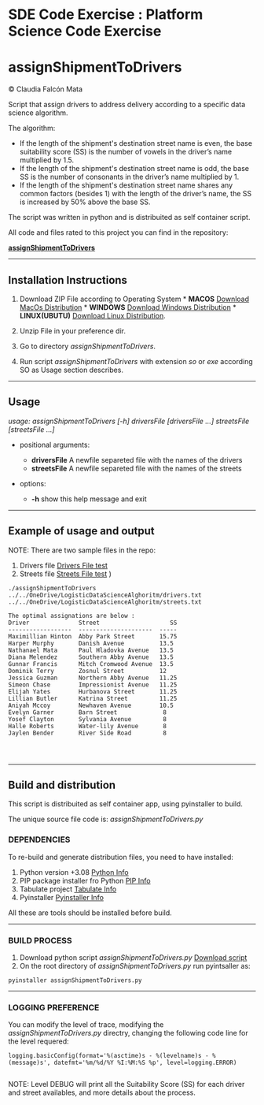 # SDE Code Exercise : Platform Science Code Exercise
# assignShipmentToDrivers

&copy; Claudia Falcón Mata 

Script that assign drivers to address delivery according to a specific data science algorithm. 

The algorithm:



-  If the length of the shipment's destination street name is even, the base suitability score (SS) is the number of vowels in the driver’s name multiplied by 1.5.
- If the length of the shipment's destination street name is odd, the base SS is the number of consonants in the driver’s name multiplied by 1.
- If the length of the shipment's destination street name shares any common factors (besides 1) with the length of the driver’s name, the SS is increased by 50% above the base SS.

The script was written in python and is distribuited as self container script.

All code and files rated to this project you can find in the repository:

[**assignShipmentToDrivers**](https://github.com/claudiafalcon/logisticDataScienceAlgoritm)


***

## Installation Instructions

1. Download ZIP File according to Operating System
        * **MACOS** [Download MacOs Distribution](https://github.com/claudiafalcon/logisticDataScienceAlgoritm/blob/main/dist_macos/assignShipmentToDrivers.zip "Download MACOS") 
        * **WINDOWS** [Download Windows Distribution](https://github.com/claudiafalcon/logisticDataScienceAlgoritm/blob/main/dist_windows/assignShipmentToDrivers.zip "Download Windows") 
        * **LINUX(UBUTU)** [Download Linux Distribution](https://github.com/claudiafalcon/logisticDataScienceAlgoritm/blob/main/dist_linux/assignShipmentToDrivers.zip "Download Linux").

2. Unzip File in your preference dir.
3. Go to directory _assignShipmentToDrivers_.
4. Run script _assignShipmentToDrivers_ with extension _so_  or _exe_ according SO as Usage section describes.

***

## Usage


_usage: assignShipmentToDrivers [-h] driversFile [driversFile ...] streetsFile [streetsFile ...]_

* positional arguments:
    * **driversFile**  A newfile separeted file with the names of the drivers
    * **streetsFile**  A newfile separeted file with the names of the streets

* options:
    * **-h**  show this help message and exit

***

## Example of usage and output

NOTE: There are two sample files in the repo:

1. Drivers file [Drivers File test](https://github.com/claudiafalcon/logisticDataScienceAlgoritm/blob/main/drivers.txt "Download drivers file") 
2. Streets file [Streets File test](https://github.com/claudiafalcon/logisticDataScienceAlgoritm/blob/main/streets.txt "Download streets file") )

```
./assignShipmentToDrivers ../../OneDrive/LogisticDataScienceAlghoritm/drivers.txt ../../OneDrive/LogisticDataScienceAlghoritm/streets.txt

The optimal assignations are below : 
Driver              Street                    SS
------------------  ---------------------  -----
Maximillian Hinton  Abby Park Street       15.75
Harper Murphy       Danish Avenue          13.5
Nathanael Mata      Paul Hladovka Avenue   13.5
Diana Melendez      Southern Abby Avenue   13.5
Gunnar Francis      Mitch Cromwood Avenue  13.5
Dominik Terry       Zosnul Street          12
Jessica Guzman      Northern Abby Avenue   11.25
Simeon Chase        Impressionist Avenue   11.25
Elijah Yates        Hurbanova Street       11.25
Lillian Butler      Katrina Street         11.25
Aniyah Mccoy        Newhaven Avenue        10.5
Evelyn Garner       Barn Street             8
Yosef Clayton       Sylvania Avenue         8
Halle Roberts       Water-lily Avenue       8
Jaylen Bender       River Side Road         8




```
***

## **Build and distribution**

This script is distribuited as self container app, using pyinstaller to build.

The unique source file code is: _assignShipmentToDrivers.py_

### **DEPENDENCIES**

To re-build and generate distribution files, you need to have installed:

1. Python version +3.08 [Python Info](https://www.python.org/downloads/ "Python Download")
2. PIP package installer fro Python [PIP Info](https://pypi.org/project/pip/)
3. Tabulate project [Tabulate Info](https://pypi.org/project/tabulate "Tabulate info")
4. Pyinstaller [Pyinstaller Info](https://pyinstaller.org/en/stable)

All these are tools should be installed before build.
***
### **BUILD PROCESS**

1. Download python script _assignShipmentToDrivers.py_ [Download script](https://github.com/claudiafalcon/logisticDataScienceAlgoritm/blob/main/assignShipmentToDrivers.py)
2. On the root directory of _assignShipmentToDrivers.py_   run pyintsaller as:

```
pyinstaller assignShipmentToDrivers.py 
```
***
### **LOGGING PREFERENCE**

You can modify the level of trace, modifying the _assignShipmentToDrivers.py_  directry, changing the following code line for the level requered:

```
logging.basicConfig(format='%(asctime)s - %(levelname)s - %(message)s', datefmt='%m/%d/%Y %I:%M:%S %p', level=logging.ERROR)


```

NOTE: Level DEBUG will print all the Suitability Score (SS) for each driver and street availables, and more details about the process. 


